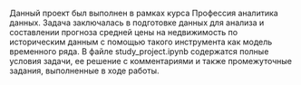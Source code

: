 Данный проект был выполнен в рамках курса Профессия аналитика данных.
Задача заключалась в подготовке данных для анализа и составлении прогноза средней цены на недвижимость по историческим данным с помощью такого инструмента как модель временного ряда.
В файле study_project.ipynb содержатся полные условия задачи, ее решение с комментариями и также промежуточные задания, выполненные в ходе работы.
